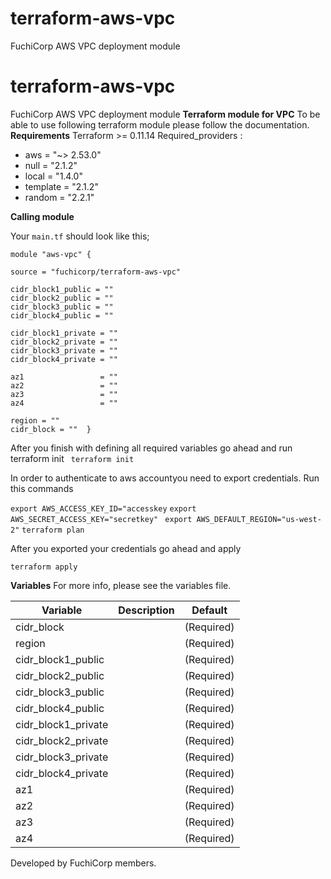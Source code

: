 # terraform-aws-vpc
FuchiCorp AWS VPC deployment module 
# terraform-aws-vpc
FuchiCorp AWS VPC deployment module 
**Terraform module for VPC**
To be able to use following terraform module please follow the documentation.
**Requirements**
Terraform >= 0.11.14
Required_providers :
- aws = "~> 2.53.0"
- null = "2.1.2"
- local = "1.4.0"
- template = "2.1.2"
- random = "2.2.1"

**Calling module**

Your `main.tf` should look like this;
 
    module "aws-vpc" {
          
    source = "fuchicorp/terraform-aws-vpc"
    
    cidr_block1_public = ""
    cidr_block2_public = ""
    cidr_block3_public = ""
    cidr_block4_public = ""

    cidr_block1_private = ""
    cidr_block2_private = ""
    cidr_block3_private = ""
    cidr_block4_private = ""

    az1                 = ""
    az2                 = ""
    az3                 = ""
    az4                 = ""

    region = ""
    cidr_block = ""  }


After you finish with defining all required variables go ahead and run terraform init
` terraform init`


In order to authenticate to aws accountyou need to export credentials. Run this commands

`export AWS_ACCESS_KEY_ID="accesskey`
 `export AWS_SECRET_ACCESS_KEY="secretkey"`
 ` export AWS_DEFAULT_REGION="us-west-2"`
  `terraform plan`

After you exported your credentials go ahead and apply

`terraform apply`


 **Variables**
For more info, please see the variables file.

Variable  | Description | Default
--------  | -----------  | -------
cidr_block |                   |                     (Required)
region      |                    | (Required)
cidr_block1_public |    |       (Required)
cidr_block2_public |     |     (Required)
cidr_block3_public |      |    (Required)
cidr_block4_public  |      |   (Required)
cidr_block1_private |       |  (Required)
cidr_block2_private |        | (Required)
cidr_block3_private |       |  (Required)
cidr_block4_private |        | (Required)
az1                            |       | (Required)
az2                            |       | (Required)
az3                            |        |(Required)
az4                            |       | (Required)


Developed by FuchiCorp members.


